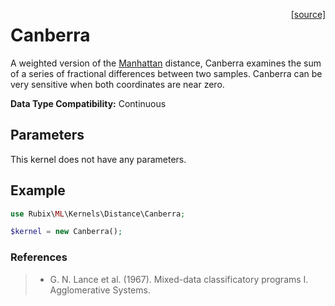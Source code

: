 <span style="float:right;"><a href="https://github.com/RubixML/ML/blob/master/src/Kernels/Distance/Canberra.php">[source]</a></span>

# Canberra
A weighted version of the [Manhattan](manhattan.md) distance, Canberra examines the sum of a series of fractional differences between two samples. Canberra can be very sensitive when both coordinates are near zero.

**Data Type Compatibility:** Continuous

## Parameters
This kernel does not have any parameters.

## Example
```php
use Rubix\ML\Kernels\Distance\Canberra;

$kernel = new Canberra();
```

### References
>- G. N. Lance et al. (1967). Mixed-data classificatory programs I. Agglomerative Systems.